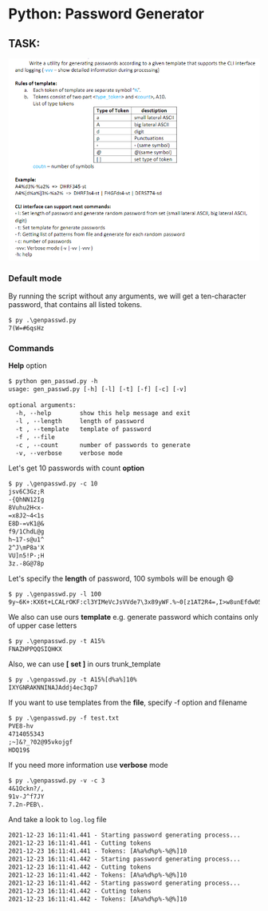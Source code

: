 # Python: Password Generator
## TASK:
![](https://github.com/RuslanSerdiuk/DevOps_Tasks_and_solutions/blob/Python/Python/Task_1/Task_1.png)

### Default mode
By running the script without any arguments, we will get a ten-character password, that contains all listed tokens.
```
$ py .\genpasswd.py
7(W=#6qsHz
```

### Commands
**Help** option
```
$ python gen_passwd.py -h
usage: gen_passwd.py [-h] [-l] [-t] [-f] [-c] [-v]

optional arguments:
  -h, --help        show this help message and exit
  -l , --length     length of password
  -t , --template   template of password
  -f , --file
  -c , --count      number of passwords to generate
  -v, --verbose     verbose mode

```

Let's get 10 passwords with count **option**
```
$ py .\genpasswd.py -c 10         
jsv6C3Gz;R
-{QhNN12Ig
8Vuhu2H<x-
=x8J2~4<1s
E8D-=vK1@&
f9/1ChdL@g
h~17-s@u1^
2^J\mP8a'X
VU]n5!P-;H
3z.-8G@78p

```

Let's specify the **length** of password, 100 symbols will be enough :smile:
```
$ py .\genpasswd.py -l 100
9y~6K+:KX6t+LCALrOKF:cl3YIMeVcJsVVde7\3x89yWF.%~0[z1AT2R4=,I>w8unEfdw054*=26Q15hix.6@NsTATa5z,7MPu5x
```

We also can use ours **template** e.g. generate password which contains only of upper case letters
```
$ py .\genpasswd.py -t A15%
FNAZHPPQQSIQHKX
```

Also, we can use **[ set ]** in ours trunk_template
```
$ py .\genpasswd.py -t A15%[d%a%]10%
IXYGNRAKNNINAJAddj4ec3qp7
```

If you want to use templates from the **file**, specify -f option and filename
```
$ py .\genpasswd.py -f test.txt
PVE8-hv
4714055343
;~]&?_?02@95vkojgf
HDQ19$
```
If you need more information use **verbose** mode
```
$ py .\genpasswd.py -v -c 3
4&1Ockn?/,
91v-J^f7JY
7.2n-PEB\.
```
And take a look to `log.log` file
```
2021-12-23 16:11:41.441 - Starting password generating process...
2021-12-23 16:11:41.441 - Cutting tokens
2021-12-23 16:11:41.441 - Tokens: [A%a%d%p%-%@%]10
2021-12-23 16:11:41.442 - Starting password generating process...
2021-12-23 16:11:41.442 - Cutting tokens
2021-12-23 16:11:41.442 - Tokens: [A%a%d%p%-%@%]10
2021-12-23 16:11:41.442 - Starting password generating process...
2021-12-23 16:11:41.442 - Cutting tokens
2021-12-23 16:11:41.442 - Tokens: [A%a%d%p%-%@%]10
```
